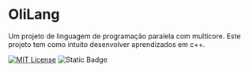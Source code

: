 # OliLang
Um projeto de linguagem de programação paralela com multicore. Este projeto tem como intuito desenvolver aprendizados em c++.

[![MIT License](https://img.shields.io/badge/License-MIT-green.svg)](https://github.com/forti8/OliLang/blob/main/license.txt)
![Static Badge](https://img.shields.io/badge/Documentation?color=%2300ccff)
